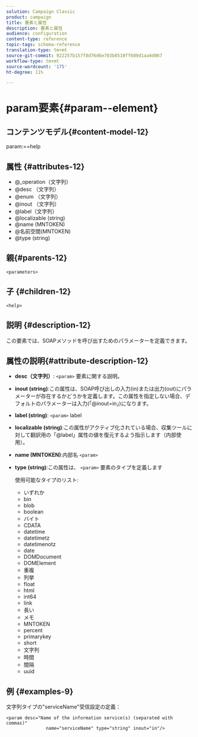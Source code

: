 ```yaml
---
solution: Campaign Classic
product: campaign
title: 要素と属性
description: 要素と属性
audience: configuration
content-type: reference
topic-tags: schema-reference
translation-type: tm+mt
source-git-commit: 922257b157f8d76d6e703b0510ff689d1aa4d067
workflow-type: tm+mt
source-wordcount: '175'
ht-degree: 11%

---
```



# param要素{#param--element}

## コンテンツモデル{#content-model-12}

param:==help

## 属性 {#attributes-12}

* @_operation（文字列）
* @desc （文字列）
* @enum （文字列）
* @inout （文字列）
* @label（文字列）
* @localizable (string)
* @name (MNTOKEN)
* @名前空間(MNTOKEN)
* @type (string)

## 親{#parents-12}

`<parameters>`

## 子 {#children-12}

`<help>`

## 説明 {#description-12}

この要素では、SOAPメソッドを呼び出すためのパラメーターを定義できます。

## 属性の説明{#attribute-description-12}

* **desc（文字列）**: `<param>` 要素に関する説明。
* **inout (string)**:この属性は、SOAP呼び出しの入力(in)または出力(out)にパラメーターが存在するかどうかを定義します。この属性を指定しない場合、デフォルトのパラメーターは入力(「@inout=in」)になります。
* **label (string)**: `<param>` label
* **localizable (string)**:この属性がアクティブ化されている場合、収集ツールに対して翻訳用の「@label」属性の値を復元するよう指示します（内部使用）。
* **name (MNTOKEN)**:内部名  `<param>`
* **type (string)**:この属性は、 `<param>` 要素のタイプを定義します

   使用可能なタイプのリスト:

   * いずれか
   * bin
   * blob
   * boolean
   * バイト
   * CDATA
   * datetime
   * datetimetz
   * datetimenotz
   * date
   * DOMDocument
   * DOMElement
   * 重複
   * 列挙
   * float
   * html
   * int64
   * link
   * 長い
   * メモ
   * MNTOKEN
   * percent
   * primarykey
   * short
   * 文字列
   * 時間
   * 間隔
   * uuid

## 例 {#examples-9}

文字列タイプの&quot;serviceName&quot;受信設定の定義：

```
<param desc="Name of the information service(s) (separated with commas)"
               name="serviceName" type="string" inout="in"/>
```
